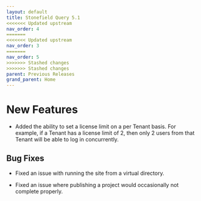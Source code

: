 ```yaml
---
layout: default
title: Stonefield Query 5.1
<<<<<<< Updated upstream
nav_order: 4
=======
<<<<<<< Updated upstream
nav_order: 3
=======
nav_order: 5
>>>>>>> Stashed changes
>>>>>>> Stashed changes
parent: Previous Releases
grand_parent: Home
---
```


# New Features

* Added the ability to set a license limit on a per Tenant basis. For example, if a Tenant has a license limit of 2, then only 2 users from that Tenant will be able to log in concurrently.

## Bug Fixes

* Fixed an issue with running the site from a virtual directory.

* Fixed an issue where publishing a project would occasionally not complete properly. 